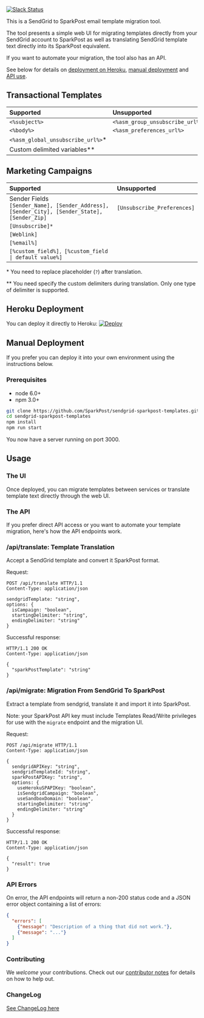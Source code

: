 [![Slack Status](http://slack.sparkpost.com/badge.svg)](http://slack.sparkpost.com)

This is a SendGrid to SparkPost email template migration tool.

The tool presents a simple web UI for migrating templates directly from your SendGrid account to SparkPost as well as translating SendGrid template text directly into its SparkPost equivalent.

If you want to automate your migration, the tool also has an API.

See below for details on [deployment on Heroku](#heroku-deployment), [manual deployment](#manual-deployment) and [API use](#the-api).

## Transactional Templates

| Supported 	                        | Unsupported 	                      |
|:------------------------------------|:----------------------------- 	    |
| `<%subject%>`              	        | `<%asm_group_unsubscribe_url%>` 	
| `<%body%>` 	                        | `<%asm_preferences_url%>` 	
| `<%asm_global_unsubscribe_url%>`*   | |
| Custom delimited variables**   | |


## Marketing Campaigns

| Supported 	                        | Unsupported 	                      |
|:------------------------------------|:----------------------------- 	    |
|Sender Fields <br/> `[Sender_Name], [Sender_Address], [Sender_City], [Sender_State],[Sender_Zip]` | `[Unsubscribe_Preferences]`
|`[Unsubscribe]*`                      | |
|`[Weblink]`                          | |
|`[%email%]`                          | |
|<code>[%custom_field%]`, `[%custom_field &#124; default value%]</code> | |

\* You need to replace placeholder (`?`) after translation.

\** You need specify the custom delimiters during translation. Only one type of delimiter is supported.


## Heroku Deployment

You can deploy it directly to Heroku: [![Deploy](https://www.herokucdn.com/deploy/button.svg)](https://heroku.com/deploy)

## Manual Deployment

If you prefer you can deploy it into your own environment using the instructions below.

### Prerequisites

 - node 6.0+
 - npm 3.0+

```bash
git clone https://github.com/SparkPost/sendgrid-sparkpost-templates.git
cd sendgrid-sparkpost-templates
npm install
npm run start
```

You now have a server running on port 3000.

## Usage

### The UI

Once deployed, you can migrate templates between services or translate template text directly through the web UI.

### The API

If you prefer direct API access or you want to automate your template migration, here's how the API endpoints work.

### /api/translate: Template Translation

Accept a SendGrid template and convert it SparkPost format.

Request:

```
POST /api/translate HTTP/1.1
Content-Type: application/json

sendgridTemplate: "string",
options: {
  isCampaign: "boolean",
  startingDelimiter: "string",
  endingDelimiter: "string"
}

```

Successful response:

```
HTTP/1.1 200 OK
Content-Type: application/json

{
  "sparkPostTemplate": "string"
}
```

### /api/migrate: Migration From SendGrid To SparkPost

Extract a template from sendgrid, translate it and import it into SparkPost.

Note: your SparkPost API key must include Templates Read/Write privileges for use with the `migrate` endpoint and the migration UI.

Request:

```
POST /api/migrate HTTP/1.1
Content-Type: application/json

{
  sendgridAPIKey: "string",
  sendgridTemplateId: "string",
  sparkPostAPIKey: "string",
  options: {
    useHerokuSPAPIKey: "boolean",
    isSendgridCampaign: "boolean",
    useSandboxDomain: "boolean",
    startingDelimiter: "string"
    endingDelimiter: "string"
  }
}

```

Successful response:

```
HTTP/1.1 200 OK
Content-Type: application/json

{
  "result": true
}
```

### API Errors

On error, the API endpoints will return a non-200 status code and a JSON error object containing a list of errors:

```json
{
  "errors": [
    {"message": "Description of a thing that did not work."},
    {"message": "..."}
  ]
}
```

### Contributing

We *welcome* your contributions.  Check out our [contributor notes](CONTRIBUTING.md) for details on how to help out.

### ChangeLog

[See ChangeLog here](CHANGELOG.md)
